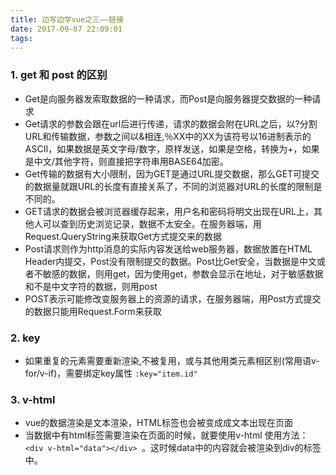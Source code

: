 ```yaml
---
title: 边写边学vue之三——链接
date: 2017-09-07 22:09:01
tags:
---
```

### 1. get 和 post 的区别
- Get是向服务器发索取数据的一种请求，而Post是向服务器提交数据的一种请求
- Get请求的参数会跟在url后进行传递，请求的数据会附在URL之后，以?分割URL和传输数据，参数之间以&相连,％XX中的XX为该符号以16进制表示的ASCII，如果数据是英文字母/数字，原样发送，如果是空格，转换为+，如果是中文/其他字符，则直接把字符串用BASE64加密。
- Get传输的数据有大小限制，因为GET是通过URL提交数据，那么GET可提交的数据量就跟URL的长度有直接关系了，不同的浏览器对URL的长度的限制是不同的。
- GET请求的数据会被浏览器缓存起来，用户名和密码将明文出现在URL上，其他人可以查到历史浏览记录，数据不太安全。在服务器端，用Request.QueryString来获取Get方式提交来的数据
- Post请求则作为http消息的实际内容发送给web服务器，数据放置在HTML Header内提交，Post没有限制提交的数据。Post比Get安全，当数据是中文或者不敏感的数据，则用get，因为使用get，参数会显示在地址，对于敏感数据和不是中文字符的数据，则用post
- POST表示可能修改变服务器上的资源的请求，在服务器端，用Post方式提交的数据只能用Request.Form来获取

### 2. key

- 如果重复的元素需要重新渲染,不被复用，或与其他用类元素相区别(常用语v-for/v-if)，需要绑定key属性 `:key="item.id"`

### 3. v-html

- vue的数据渲染是文本渲染，HTML标签也会被变成成文本出现在页面
- 当数据中有html标签需要渲染在页面的时候，就要使用v-html
使用方法：`<div v-html="data"></div> `。这时候data中的内容就会被渲染到div的标签中。